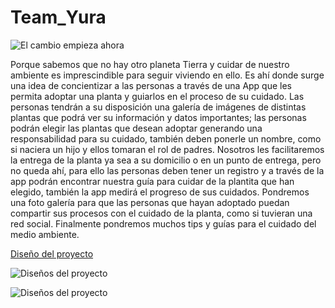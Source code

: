 # Team_Yura

![El cambio empieza ahora](https://github.com/GreciaGA/Team_Yura/blob/master/contenido/WhatsApp%20Image%202020-05-30%20at%2016.41.52.jpeg)

Porque sabemos que no hay otro planeta Tierra y cuidar de nuestro ambiente es imprescindible para seguir viviendo en ello. Es ahí donde surge una idea de concientizar a las personas a través de una App que les permita adoptar una planta y guiarlos en el proceso de su cuidado. Las personas tendrán a su disposición una galería de imágenes de distintas plantas que podrá ver su información y datos importantes; las personas podrán elegir las plantas que desean adoptar generando una responsabilidad para su cuidado, también deben ponerle un nombre, como si naciera un hijo y ellos tomaran el rol de padres. Nosotros les facilitaremos la entrega de la planta ya sea a su domicilio o en un punto de entrega, pero no queda ahí, para ello las personas deben tener un registro y a través de la app podrán encontrar nuestra guía para cuidar de la plantita que han elegido, también la app medirá el progreso de sus cuidados. Pondremos una foto galería para que las personas que hayan adoptado puedan compartir sus procesos con el cuidado de la planta, como si tuvieran una red social. Finalmente pondremos muchos tips y guías para el cuidado del medio ambiente.


[Diseño del proyecto](https://github.com/GreciaGA/Team_Yura/blob/master/img/prototipo.jpeg)


![Diseños del proyecto](https://github.com/GreciaGA/Team_Yura/blob/master/contenido/WhatsApp%20Image%202020-05-30%20at%2016.41.52%20(6).jpeg)

![Diseños del proyecto](https://github.com/GreciaGA/Team_Yura/blob/master/contenido/WhatsApp%20Image%202020-05-30%20at%2016.41.52%20(7).jpeg)





